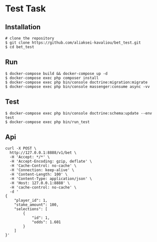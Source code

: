 Test Task
===

Installation
---
    # clone the repository
    $ git clone https://github.com/aliaksei-kavaliou/bet_test.git
    $ cd bet_test
    
Run
---
    $ docker-compose build && docker-compose up -d
    $ docker-compose exec php composer install
    $ docker-compose exec php bin/console doctrine:migration:migrate
    $ docker-compose exec php bin/console massenger:consume async -vv
    
Test
---
    $ docker-compose exec php bin/console doctrine:schema:update --env test
    $ docker-compose exec php bin/run_test
    
Api
---
    curl -X POST \
      http://127.0.0.1:8888/v1/bet \
      -H 'Accept: */*' \
      -H 'Accept-Encoding: gzip, deflate' \
      -H 'Cache-Control: no-cache' \
      -H 'Connection: keep-alive' \
      -H 'Content-Length: 100' \
      -H 'Content-Type: application/json' \
      -H 'Host: 127.0.0.1:8888' \
      -H 'cache-control: no-cache' \
      -d '
    {
    	"player_id": 1,
    	"stake_amount": 100,
    	"selections": [
    		{
    			"id": 1,
    			"odds": 1.601
    		}
    	]
    }'
